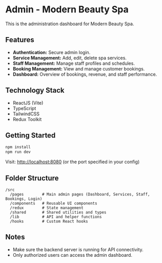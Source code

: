 # Admin - Modern Beauty Spa

This is the administration dashboard for Modern Beauty Spa.

## Features

- **Authentication:** Secure admin login.
- **Service Management:** Add, edit, delete spa services.
- **Staff Management:** Manage staff profiles and schedules.
- **Booking Management:** View and manage customer bookings.
- **Dashboard:** Overview of bookings, revenue, and staff performance.

## Technology Stack

- ReactJS (Vite)
- TypeScript
- TailwindCSS
- Redux Toolkit

## Getting Started

```bash
npm install
npm run dev
```

Visit: [http://localhost:8080](http://localhost:8080) (or the port specified in your config)

## Folder Structure

```
/src
  /pages        # Main admin pages (Dashboard, Services, Staff, Bookings, Login)
  /components   # Reusable UI components
  /redux        # State management
  /shared       # Shared utilities and types
  /lib          # API and helper functions
  /hooks        # Custom React hooks
```

## Notes

- Make sure the backend server is running for API connectivity.
- Only authorized users can access the admin dashboard.
